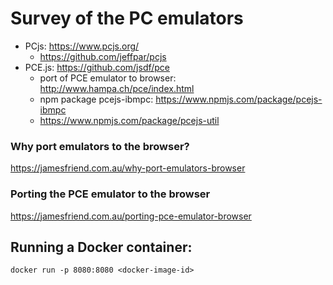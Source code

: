 # Survey of the PC emulators

- PCjs: https://www.pcjs.org/
	- https://github.com/jeffpar/pcjs
- PCE.js: https://github.com/jsdf/pce
	- port of PCE emulator to browser: http://www.hampa.ch/pce/index.html
	- npm package pcejs-ibmpc: https://www.npmjs.com/package/pcejs-ibmpc
	- https://www.npmjs.com/package/pcejs-util


### Why port emulators to the browser?

https://jamesfriend.com.au/why-port-emulators-browser


### Porting the PCE emulator to the browser

https://jamesfriend.com.au/porting-pce-emulator-browser


## Running a Docker container:

```
docker run -p 8080:8080 <docker-image-id>
```
